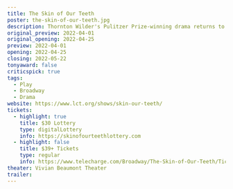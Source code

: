 ```yaml
---
title: The Skin of Our Teeth 
poster: the-skin-of-our-teeth.jpg
description: Thornton Wilder's Pulitzer Prize-winning drama returns to Broadway.
original_preview: 2022-04-01
original_opening: 2022-04-25
preview: 2022-04-01
opening: 2022-04-25
closing: 2022-05-22
tonyaward: false
criticspick: true
tags: 
  - Play
  - Broadway
  - Drama
website: https://www.lct.org/shows/skin-our-teeth/
tickets:
  - highlight: true
    title: $30 Lottery
    type: digitalLottery
    info: https://skinofourteethlottery.com
  - highlight: false
    title: $39+ Tickets
    type: regular
    info: https://www.telecharge.com/Broadway/The-Skin-of-Our-Teeth/Ticket
theater: Vivian Beaumont Theater
trailer: 
---
```

